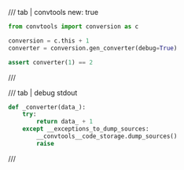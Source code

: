 /// tab | convtools
    new: true

```python
from convtools import conversion as c

conversion = c.this + 1
converter = conversion.gen_converter(debug=True)

assert converter(1) == 2

```
///

/// tab | debug stdout
```python
def _converter(data_):
    try:
        return data_ + 1
    except __exceptions_to_dump_sources:
        __convtools__code_storage.dump_sources()
        raise


```
///

